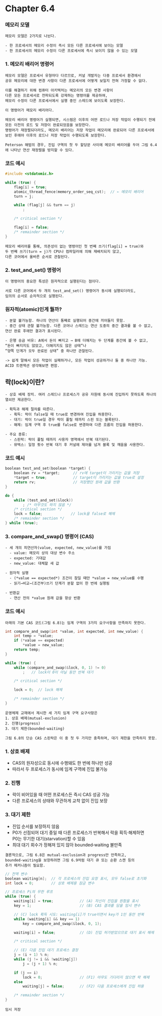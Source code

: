 # Chapter 6.4

### 메모리 모델

```text
메모리 모델은 2가지로 나뉜다.

- 한 프로세서의 메모리 수정이 즉시 모든 다른 프로세서에 보이는 모델
- 한 프로세서의 메모리 수정이 다른 프로세서에 즉시 보이지 않을 수 있는 모델
```

### 1. 메모리 배리어 명령어

```text
메모리 모델은 프로세서 유형마다 다르므로, 커널 개발자는 다중 프로세서 환경에서
공유 메모리에 대한 변경 사항이 다른 프로세서에 어떻게 보일지 전혀 가정할 수 없다.

이를 해결하기 위해 컴퓨터 아키텍처는 메모리의 모든 변경 사항이 
다른 모든 프로세서로 전파되도록 강제하는 명령어를 제공하여,
메모리 수정이 다른 프로세서에서 실행 중인 스레드에 보이도록 보장한다.

이 명령어가 메모리 배리어다.

메모리 배리어 명령어가 실행되면, 시스템은 이후의 어떤 로드나 저장 작업이 수행되기 전에
모든 이전의 로드 및 저장이 완료되었음을 보장한다.
명령어가 재정렬되더라도, 메모리 배리어는 저장 작업이 메모리에 완료되어 다른 프로세서에
보인 후에야 이후의 로드나 저장 작업이 수행되도록 보장한다.
```

```text
Peterson 해법의 경우, 진입 구역의 첫 두 할당문 사이에 메모리 배리어를 두어 그림 6.4에 나타난 연산 재정렬을 방지할 수 있다.
```

### 코드 예시

```C
#include <stdatomic.h>

while (true) {
    flag[i] = true;
    atomic_thread_fence(memory_order_seq_cst);  // ← 메모리 배리어
    turn = j;

    while (flag[j] && turn == j)
        ;

    /* critical section */

    flag[i] = false;
    /* remainder section */
}
```

```text
메모리 배리어를 통해, 의존성이 없는 명령어인 첫 번째 쓰기(flag[i] = true)와
두 번째 쓰기(turn = j)가 CPU나 컴파일러에 의해 재배치되지 않고, 
다른 코어에서 올바른 순서로 관찰된다.
```

### 2. test_and_set() 명령어

```text
이 명령어의 중요한 특성은 원자적으로 실행된다는 점이다.

서로 다른 코어에서 두 개의 test_and_set() 명령어가 동시에 실행되더라도, 
임의의 순서로 순차적으로 실행된다.
```

### 원자적(atomic)인게 뭘까?

```text
- 분할 불가능함. 하나의 연산이 통째로 실행되어 중간에 끼어들지 못함.
- 중간 상태 관찰 불가능함. 다른 코어나 스레드는 연산 도중의 중간 결과를 볼 수 없고,
연산 완료 후에만 결과가 표시된다.

- 은행 송금 비유: A에서 돈이 빠지고 → B에 더해지는 두 단계를 중간에 볼 수 없고, 
“돈이 빠지지도 않았고, 더해지지도 않은 상태”나 
“양쪽 단계가 모두 완료된 상태” 중 하나만 관찰된다.

-> 쉽게 말해서 모든 작업이 실패하거나, 모든 작업이 성공하거나 둘 중 하나만 가능.
ACID 트랜잭션 생각해보면 편함.
```

## 락(lock)이란?

```text
- 상호 배제 장치. 여러 스레드나 프로세스가 공유 자원에 동시에 진입하지 못하도록 하나의 열쇠만 제공한다.

- 획득과 해제 절차를 따른다.
  - 획득: 락이 false일 때 true로 변경하여 진입을 허용한다.
  - 대기: 락이 true일 경우 락이 풀릴 때까지 스핀 또는 블록된다.
  - 해제: 임계 구역 후 true를 false로 변경하여 다른 흐름의 진입을 허용한다.

- 주요 종류:
  - 스핀락: 락이 풀릴 때까지 사용자 영역에서 반복 대기된다.
  - 뮤텍스: 일정 횟수 반복 대기 후 커널에 제어를 넘겨 블록 및 깨움을 사용한다.
```

### 코드 예시

```C
boolean test_and_set(boolean *target) {
    boolean rv = *target;      // rv에 target이 가리키는 값을 저장
    *target = true;            // target이 가리키는 값을 true로 설정
    return rv;                 // 저장했던 원래 값을 반환
}

do {
    while (test_and_set(&lock))
        ; /* 아무것도 하지 않음 */
    /* critical section */
    lock = false;             // lock을 false로 해제
    /* remainder section */
} while (true);
```

### 3. compare_and_swap() 명령어 (CAS)

```text
- 세 개의 피연산자(value, expected, new_value)를 가짐
  - value: 메모리 상의 대상 변수 주소
  - expected: 기대값
  - new_value: 대체할 새 값

- 원자적 실행
  - (*value == expected*) 조건이 참일 때만 *value = new_value를 수행
  - 읽기→비교→(조건부)쓰기 단계가 분할 없이 한 번에 실행됨

- 반환값
  - 연산 전의 *value 원래 값을 항상 반환
```

### 코드 예시

```text
아래의 기본 CAS 코드(그림 6.8)는 임계 구역의 3가지 요구사항을 만족하지 못한다.
```

```c
int compare_and_swap(int *value, int expected, int new_value) {
    int temp = *value;
    if (*value == expected)
        *value = new_value;
    return temp;
}

while (true) {
    while (compare_and_swap(&lock, 0, 1) != 0)
        ;   // lock이 0이 아닐 동안 반복 대기

    /* critical section */

    lock = 0;  // lock 해제

    /* remainder section */
}
```

```text
운영체제 교재에서 제시한 세 가지 임계 구역 요구사항은  
1. 상호 배제(mutual‑exclusion)  
2. 진행(progress)  
3. 대기 제한(bounded‑waiting) 

그림 6.8의 단순 CAS 스핀락은 이 중 첫 두 가지만 충족하며, 대기 제한을 만족하지 못함.
```
### 1. 상호 배제
- CAS의 원자성으로 동시에 수행돼도 한 번에 하나만 성공  
- 따라서 두 프로세스가 동시에 임계 구역에 진입 불가능  

### 2. 진행
- 락이 비어있을 때 어떤 프로세스든 즉시 CAS 성공 가능  
- 다른 프로세스의 상태와 무관하게 교착 없이 진입 보장  

### 3. 대기 제한
- 진입 순서를 보장하지 않음  
- P0가 선점되어 대기 중일 때 다른 프로세스가 반복해서 락을 획득·해제하면  
  P0는 무기한 대기(starvation)할 수 있음  
- 최대 대기 회수가 정해져 있지 않아 bounded‑waiting 불만족  

```text
결론적으로, 그림 6.8은 mutual‑exclusion과 progress만 만족하고,  
bounded‑waiting을 보장하려면 그림 6.9처럼 대기 큐 또는 순환 스캔 등의  
추가 메커니즘이 필요함.
```

```c
// 전역 변수
boolean waiting[n];  // 각 프로세스의 진입 요청 표시, 모두 false로 초기화
int lock = 0;        // 상호 배제용 잠금 변수

// 프로세스 Pi의 무한 루프
while (true) {
    waiting[i] = true;            // (A) 자신이 진입을 원함을 표시
    key = 1;                      // (B) CAS 결과를 담을 임시 변수

    // (C) lock 획득 시도: waiting[i]가 true이면서 key가 1인 동안 반복
    while (waiting[i] && key == 1)
        key = compare_and_swap(&lock, 0, 1);

    waiting[i] = false;           // (D) 진입 허가받았으므로 대기 표시 해제

    /* critical section */

    // (E) 다음 진입 대기 프로세스 결정
    j = (i + 1) % n;
    while (j != i && !waiting[j])
        j = (j + 1) % n;

    if (j == i)
        lock = 0;                 // (F1) 아무도 기다리지 않으면 락 해제
    else
        waiting[j] = false;       // (F2) 다음 프로세스에게 진입 허용

    /* remainder section */
}
```

```text
임시 저장
```
